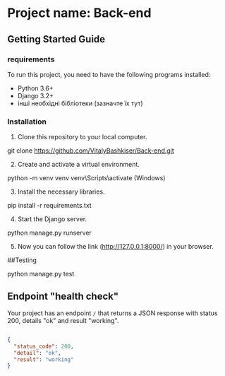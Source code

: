 # Project name: Back-end


## Getting Started Guide


### requirements

To run this project, you need to have the following programs installed:

- Python 3.6+
- Django 3.2+
- інші необхідні бібліотеки (зазначте їх тут)

### Installation

1. Clone this repository to your local computer.

git clone https://github.com/VitalyBashkiser/Back-end.git


2. Create and activate a virtual environment.

python -m venv venv
venv\Scripts\activate (Windows)


3. Install the necessary libraries.

pip install -r requirements.txt


4. Start the Django server.

python manage.py runserver

5. Now you can follow the link (http://127.0.0.1:8000/) in your browser.


##Testing

python manage.py test


## Endpoint "health check"

Your project has an endpoint `/` that returns a JSON response with status 200, details "ok" and result "working".

```json

{
  "status_code": 200,
  "detail": "ok",
  "result": "working"
}



